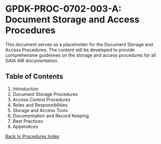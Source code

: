 # GPDK-PROC-0702-003-A: Document Storage and Access Procedures

This document serves as a placeholder for the Document Storage and Access Procedures. The content will be developed to provide comprehensive guidelines on the storage and access procedures for all GAIA AIR documentation.

## Table of Contents

1. Introduction
2. Document Storage Procedures
3. Access Control Procedures
4. Roles and Responsibilities
5. Storage and Access Tools
6. Documentation and Record Keeping
7. Best Practices
8. Appendices

[Back to Procedures Index](./index.md)

